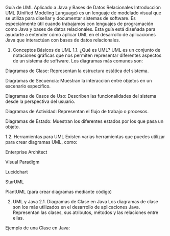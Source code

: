 Guía de UML Aplicado a Java y Bases de Datos Relacionales
Introducción
UML (Unified Modeling Language) es un lenguaje de modelado visual que se utiliza para diseñar y documentar sistemas de software. Es especialmente útil cuando trabajamos con lenguajes de programación como Java y bases de datos relacionales. Esta guía está diseñada para ayudarte a entender cómo aplicar UML en el desarrollo de aplicaciones Java que interactúan con bases de datos relacionales.

1. Conceptos Básicos de UML
1.1. ¿Qué es UML?
UML es un conjunto de notaciones gráficas que nos permiten representar diferentes aspectos de un sistema de software. Los diagramas más comunes son:

Diagramas de Clase: Representan la estructura estática del sistema.

Diagramas de Secuencia: Muestran la interacción entre objetos en un escenario específico.

Diagramas de Casos de Uso: Describen las funcionalidades del sistema desde la perspectiva del usuario.

Diagramas de Actividad: Representan el flujo de trabajo o procesos.

Diagramas de Estado: Muestran los diferentes estados por los que pasa un objeto.

1.2. Herramientas para UML
Existen varias herramientas que puedes utilizar para crear diagramas UML, como:

Enterprise Architect

Visual Paradigm

Lucidchart

StarUML

PlantUML (para crear diagramas mediante código)

2. UML y Java
2.1. Diagramas de Clase en Java
Los diagramas de clase son los más utilizados en el desarrollo de aplicaciones Java. Representan las clases, sus atributos, métodos y las relaciones entre ellas.

Ejemplo de una Clase en Java:
